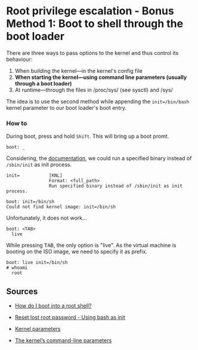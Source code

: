 # Root privilege escalation - Bonus Method 1: Boot to shell through the boot loader

There are three ways to pass options to the kernel and thus control its behaviour:

1. When building the kernel—in the kernel's config file
2. **When starting the kernel—using command line parameters (usually through a boot loader)**
3. At runtime—through the files in /proc/sys/ (see sysctl) and /sys/

The idea is to use the second method while appending the `init=/bin/bash` kernel parameter to our boot loader's boot entry.

### How to

During boot, press and hold `Shift`. This will bring up a boot promt.

```shell
boot: _
```

Considering, the [documentation](https://www.kernel.org/doc/html/latest/admin-guide/kernel-parameters.html), we could run a specified binary instead of `/sbin/init` as init process.

```
init=           [KNL]
                Format: <full_path>
                Run specified binary instead of /sbin/init as init process.
```

```shell
boot: init=/bin/sh
Could not find kernel image: init=/bin/sh
```

Unfortunately, it does not work...

```
boot: <TAB>
  live
```

While pressing <kbd>TAB</kbd>, the only option is "live". As the virtual machine is booting on the ISO image, we need to specify it as prefix.

```
boot: live init=/bin/sh
# whoami
  root
```

## Sources

- [How do I boot into a root shell?](https://askubuntu.com/questions/92556/how-do-i-boot-into-a-root-shell)

- [Reset lost root password - Using bash as init](https://wiki.archlinux.org/index.php/Reset_lost_root_password)

- [Kernel parameters](https://wiki.archlinux.org/index.php/Kernel_parameters)

- [The kernel’s command-line parameters](https://www.kernel.org/doc/html/latest/admin-guide/kernel-parameters.html)
